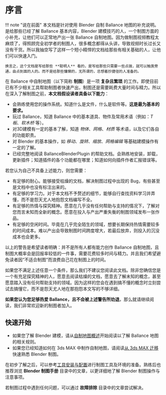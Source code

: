 # 序言

!!! note "说在前面"
    本文档是针对使用 Blender 自制 Ballance 地图的补充说明。是给那些已经了解 Ballance 基本内容，Blender 建模技巧的人，一个制图方面的小补充，让他们可以正常地产出一张 Ballance 自制地图。因为做制图视频教程太麻烦了，得照顾完全初学者的制图人，很多概念都得从头讲，导致视频时长过长又没有干货。所以我抽空写了这样一个短小精悍的文档给那些有相关基础的人，让他们可以快速入门。

    换言之，这个文档是写给那些 **聪明人** 看的，是写给那些只需要一些点拨，就可以触类旁通，由点到面的人的。而不是给那些慵懒的，无所谓的，总想着抄捷径的人准备的。

在 Ballance 中自制地图（以下简称 **制图**）是一项 **复杂且繁琐** 的工作。即使目前已有不少相关工具帮助制图者快速产出，制图还是需要耗费大量时间与精力。所以在深入了解制图之前，**本文档假设读者具备以下能力**：

- 会熟练使用您的操作系统。知道什么是文件，什么是软件等。**这是最为基本的要求。**
- 玩过 Ballance，知道 Ballance 中的基本道具、物件及常用术语（例如：*T板*、*软木桥* 等）。
- 对3D建模有一定的基本了解，知道 *物体*、*网格*、*材质* 等术语，以及它们各自的功能职责。
- 对 Blender 的基本操作，如 *移动*、*旋转*、*缩放*、*网格编辑* 等基础建模操作有一定的了解。
- 已经完整地阅读 BallanceBlenderPlugin 的帮助文档。会熟练地安装，卸载，更新插件；知道插件的各个功能都在哪里；知道如何向插件作者汇报错误等。

若您认为自己不具备上述能力，则您需要：

- 有足够的耐心。能够接受枯燥的文档，解决制图过程中出现的 Bug，有些甚至是文档中也没有标注出来的。
- 有足够的学习力。对于本文档不予赘述的细节，能够自行查找资料学习并弄懂，而不是怨天尤人地抱怨文档编写不全。
- 有足够的热情与探究精神。愿意在几乎没有任何帮助与支持的情况下，了解对您而言未知而全新的概念。愿意在投入与产出严重失衡的制图领域发布一张作品。
- 有足够的空闲时间。毕竟在几乎完全陌生的领域，想要长期保持热情需要较多的时间成本。难以产出会导致制图时间跨度增大，若最后放弃，则投入的沉没成本也会更多。

以上的警告是希望读者明确：并不是所有人都有能力创作 Ballance 自制地图，且制图大概率会是回报率较低的一件事，需要花费较多时间与精力。并且我们希望避免读者因“不适合制图”而浪费自己花在制图上的时间。

如果您不满足上述任意一个条件，那么我们不建议您阅读此文档。除非您确信您是一个有充足探究精神的人，愿意去阅读枯燥的文档，愿意去了解未知的概念，甚至愿意踏入没有任何帮助支持的领域。因为这样的您会在遇到搞不懂的概念时立刻尝试去搞懂它，而不是怨天尤人地在那抱怨本文写的不够详细。

**如果您认为您足够热爱 Ballance，且不会被上述警告所劝退**，那么就请继续阅读，我们非常欢迎新的制图者加入。

## 快速开始

- 如果您了解 Blender 建模，请从[自制地图概述](./mapping/introduction.md)开始阅读以了解 Ballance 地图的相关规则。
- 如果您已经知道如何在 3ds MAX 中制作自制地图，请阅读[从 3ds MAX 迁移](./migrate-from-max.md)快速熟悉 Blender 制图。

在初步了解之后，可以参考[工具安装与配置](./mapping/installations.md)进行制图工具及环境的准备。熟练后也推荐浏览 **Blender 制图手册** 目录中的文章，以更详细地了解 Blender 制图操作与注意事项。

若制图过程中遇到任何问题，可以通过 **故障排除** 目录中的文章尝试解决。
